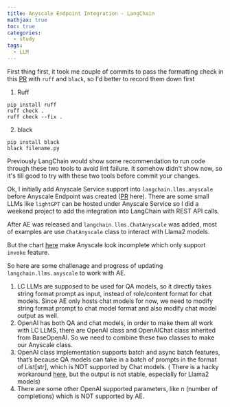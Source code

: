 ```yaml
---
title: Anyscale Endpoint Integration - LangChain
mathjax: true
toc: true
categories:
  - study
tags:
  - LLM
---
```


First thing first, it took me couple of commits to pass the formatting check in this [PR](https://github.com/langchain-ai/langchain/pull/11569) with `ruff` and `black`, so I'd better to record them down first
1. Ruff
```
pip install ruff
ruff check .
ruff check --fix .
```
2. black
```
pip install black
black filename.py
```
Previously LangChain would show some recommendation to run code through these two tools to avoid lint failure. It somehow didn't show now, so it's till good to try with these two tools before commit your changes.  

Ok, I initially add Anyscale Service support into `langchain.llms.anyscale` before Anyscale Endpoint was created ([PR](https://github.com/langchain-ai/langchain/pull/4350) here). There are some small LLMs like `lightGPT` can be hosted under Anyscale Service so I did a weekend project to add the integration into LangChain with REST API calls.  

After AE was released and `langchain.llms.ChatAnyscale` was added, most of examples are use `ChatAnyscale` class to interact with Llama2 models. 

But the chart [here](https://python.langchain.com/docs/integrations/llms/) make Anyscale look incomplete which only support `invoke` feature. 

So here are some challenage and progress of updating `langchain.llms.anyscale` to work with AE.

1. LC LLMs are supposed to be used for QA models, so it directly takes string format prompt as input, instead of role/content format for chat models. Since AE only hosts chat models for now, we need to modify string format prompt to chat model format and also modify chat model output as well.
2. OpenAI has both QA and chat models, in order to make them all work with LC LLMS, there are OpenAI class and OpenAIChat class inherited from BaseOpenAI. So we need to combine these two classes to make our Anyscale class. 
3. OpenAI class implementation supports batch and async batch features, that’s because QA models can take in a batch of prompts in the format of List[str], which is NOT supported by Chat models. ( There is a hacky workaround [here](https://community.openai.com/t/batching-with-chatcompletion-endpoint/137723), but the output is not stable, especially for Llama2 models)
4. There are some other OpenAI supported parameters, like n (number of completions) which is NOT supported by AE.


  

